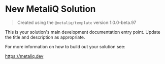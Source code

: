 # New MetaliQ Solution

> Created using the `@metaliq/template` version 1.0.0-beta.97

This is your solution's main development documentation entry point. Update the title and description as appropriate.

For more information on how to build out your solution see:

https://metaliq.dev
